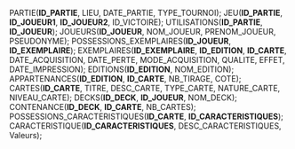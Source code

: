 PARTIE(__ID_PARTIE__, LIEU, DATE_PARTIE, TYPE_TOURNOI);
JEU(__ID_PARTIE__, __ID_JOUEUR1__, __ID_JOUEUR2__, ID_VICTOIRE);
UTILISATIONS(__ID_PARTIE__, __ID_JOUEUR__);
JOUEURS(__ID_JOUEUR__, NOM_JOUEUR, PRENOM_JOUEUR, PSEUDONYME);
POSSESSIONS_EXEMPLAIRES(__ID_JOUEUR__, __ID_EXEMPLAIRE__);
EXEMPLAIRES(__ID_EXEMPLAIRE__, __ID_EDITION__, __ID_CARTE__, DATE_ACQUISITION, DATE_PERTE, MODE_ACQUISITION, QUALITE, EFFET, DATE_IMPRESSION);
EDITIONS(__ID_EDITION__, NOM_EDITION);
APPARTENANCES(__ID_EDITION__, __ID_CARTE__, NB_TIRAGE, COTE);
CARTES(__ID_CARTE__, TITRE, DESC_CARTE, TYPE_CARTE, NATURE_CARTE, NIVEAU_CARTE);
DECKS(__ID_DECK__, __ID_JOUEUR__, NOM_DECK);
CONTENANCE(__ID_DECK__, __ID_CARTE__, NB_CARTES);
POSSESSIONS_CARACTERISTIQUES(__ID_CARTE__, __ID_CARACTERISTIQUES__);
CARACTERISTIQUE(__ID_CARACTERISTIQUES__, DESC_CARACTERISTIQUES, Valeurs);
